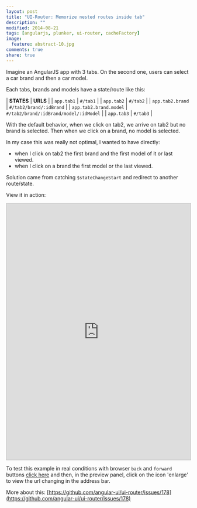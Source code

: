```yaml
---
layout: post
title: "UI-Router: Memorize nested routes inside tab"
description: ""
modified: 2014-08-21
tags: [angularjs, plunker, ui-router, cacheFactory]
image:
  feature: abstract-10.jpg
comments: true
share: true  
---
```


Imagine an AngularJS app with 3 tabs.
On the second one, users can select a car brand and then a car model.

Each tabs, brands and models have a state/route like this:

| <b>STATES</b> | <b>URLS</b> |
| `app.tab1` | `#/tab1` |
| `app.tab2` | `#/tab2` |
| `app.tab2.brand` | `#/tab2/brand/:idBrand` |
| `app.tab2.brand.model` | `#/tab2/brand/:idBrand/model/:idModel` |
| `app.tab3` | `#/tab3` |

With the default behavior, when we click on tab2, we arrive on tab2 but no brand is selected.
Then when we click on a brand, no model is selected.

In my case this was really not optimal, I wanted to have directly:

 - when I click on tab2 the first brand and the first model of it or last viewed.
 - when I click on a brand the first model or the last viewed.

Solution came from catching `$stateChangeStart` and redirect to another route/state.

View it in action:

<iframe style="border: 1px solid #bbb;width: 100%; height: 700px" src="http://embed.plnkr.co/FHA4QR/?t=run" frameborder="0" allowfullscreen="allowfullscreen">Loading plunk...</iframe>

To test this example in real conditions with browser `back` and `forward` buttons [click here](http://plnkr.co/edit/FHA4QR?p=preview) and then, in the preview panel, click on the icon 'enlarge' to view the url changing in the address bar.

More about this: [https://github.com/angular-ui/ui-router/issues/178](https://github.com/angular-ui/ui-router/issues/178)